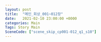 ```yaml
---
layout: post
title:  "메인_회상_001~012장"
date:   2021-02-10 23:00:00 +0000
categories: Main
Tags: Story Main
SceneCode: ["scene_skip_cp001-012_q1_s10"]
---
```

